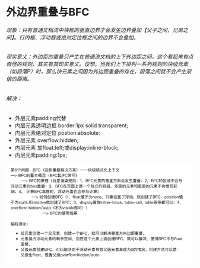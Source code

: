 # 外边界重叠与BFC
###### 现象：只有普通文档流中块框的垂直边界才会发生边界叠加【父子之间，兄弟之间】。行内框、浮动框或绝对定位框之间的边界不会叠加。
###### 现实意义：外边距的重叠只产生在普通流文档的上下外边距之间，这个看起来有点奇怪的规则，其实有其现实意义。设想，当我们上下排列一系列规则的块级元素（如段落P）时，那么块元素之间因为外边距重叠的存在，段落之间就不会产生双倍的距离。
###### 解决：
* 外层元素padding代替
* 内层元素透明边框 border:1px solid transparent;
* 内层元素绝对定位 postion:absolute:
* 外层元素 overflow:hidden;
* 内层元素 加float:left;或display:inline-block;
* 内层元素padding:1px;

![image](https://github.com/ericyishi/img-folder/blob/master/summary/BFC.png)